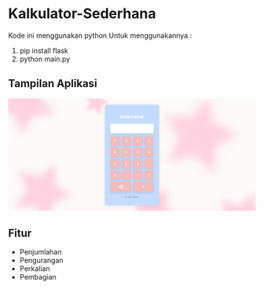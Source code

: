 ﻿# Kalkulator-Sederhana
Kode ini menggunakan python
Untuk menggunakannya :
1.	pip install flask
2.	python main.py
## Tampilan Aplikasi

![Tampilan Kalkulator](Kalkulator.png)

## Fitur
- Penjumlahan
- Pengurangan
- Perkalian
- Pembagian
